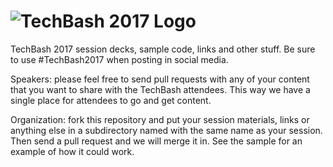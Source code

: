 ![TechBash 2017 Logo](http://techbash.com/img/2017/techbash2017.png)
============

TechBash 2017 session decks, sample code, links and other stuff. Be sure to use #TechBash2017 when posting in social media.

Speakers: please feel free to send pull requests with any of your content that you want to share with the TechBash attendees.  This way we have a single place for attendees to go and get content.

Organization: fork this repository and put your session materials, links or anything else in a subdirectory named with the same name as your session. Then send a pull request and we will merge it in. See the sample for an example of how it could work.
